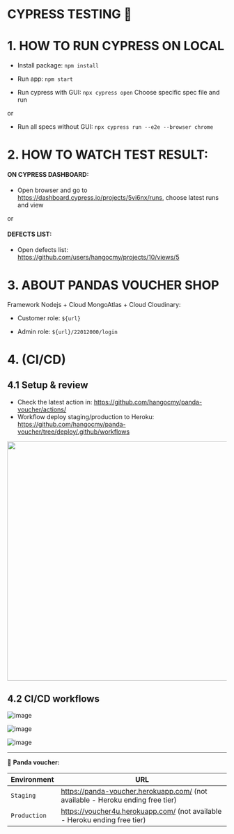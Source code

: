 # CYPRESS TESTING 🧪

# 1. HOW TO RUN CYPRESS ON LOCAL

- Install package:
  `npm install`

- Run app:
  `npm start`

- Run cypress with GUI:
  `npx cypress open`
  Choose specific spec file and run

or

- Run all specs without GUI:
  `npx cypress run --e2e --browser chrome`

# 2. HOW TO WATCH TEST RESULT:
#### ON CYPRESS DASHBOARD:
- Open browser and go to https://dashboard.cypress.io/projects/5vi6nx/runs, choose latest runs and view

or

#### DEFECTS LIST:
- Open defects list: https://github.com/users/hangocmy/projects/10/views/5


# 3. ABOUT PANDAS VOUCHER SHOP

Framework Nodejs + Cloud MongoAtlas + Cloud Cloudinary:

- Customer role: `${url}`

- Admin role: `${url}/22012000/login`


# 4. (CI/CD)
## 4.1 Setup & review
- Check the latest action in: <https://github.com/hangocmy/panda-voucher/actions/>
- Workflow deploy staging/production to Heroku: <https://github.com/hangocmy/panda-voucher/tree/deploy/.github/workflows>

<p align="center">
<img src="https://user-images.githubusercontent.com/74851738/190842161-8636cf33-5f6b-40b3-9202-7edb235f3f1c.png" style="width:550px"/>
</p>

## 4.2 CI/CD workflows
![image](https://user-images.githubusercontent.com/74851738/190841580-27f239b3-abfc-4229-b52d-c1142337db6d.png)

![image](https://user-images.githubusercontent.com/74851738/190841695-0e5db6c1-ef2e-4365-bf4e-467bc08024ea.png)

![image](https://user-images.githubusercontent.com/74851738/190841653-bc7f05e8-c534-4975-abeb-048b9a22e151.png)


---

🚩 **Panda voucher:**

| Environment | URL                                    |
|-------------|----------------------------------------|
| `Staging`   | https://panda-voucher.herokuapp.com/ (not available - Heroku ending free tier)|
| `Production`| https://voucher4u.herokuapp.com/ (not available - Heroku ending free tier)    |




